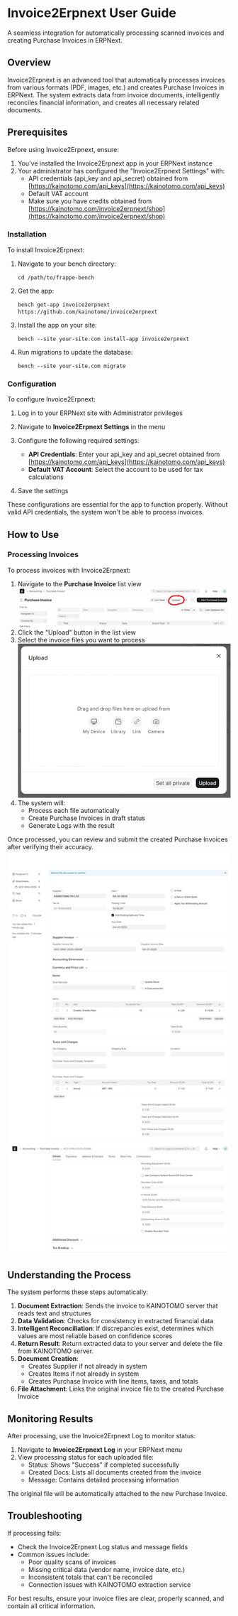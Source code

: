 # Invoice2Erpnext User Guide

A seamless integration for automatically processing scanned invoices and creating Purchase Invoices in ERPNext.

## Overview

Invoice2Erpnext is an advanced tool that automatically processes invoices from various formats (PDF, images, etc.) and creates Purchase Invoices in ERPNext. The system extracts data from invoice documents, intelligently reconciles financial information, and creates all necessary related documents.

## Prerequisites

Before using Invoice2Erpnext, ensure:

1. You've installed the Invoice2Erpnext app in your ERPNext instance
2. Your administrator has configured the "Invoice2Erpnext Settings" with:
   - API credentials (api_key and api_secret) obtained from [https://kainotomo.com/api_keys](https://kainotomo.com/api_keys)
   - Default VAT account
   - Make sure you have credits obtained from [https://kainotomo.com/invoice2erpnext/shop](https://kainotomo.com/invoice2erpnext/shop)

### Installation

To install Invoice2Erpnext:

1. Navigate to your bench directory:
   ```
   cd /path/to/frappe-bench
   ```

2. Get the app:
   ```
   bench get-app invoice2erpnext https://github.com/kainotomo/invoice2erpnext
   ```

3. Install the app on your site:
   ```
   bench --site your-site.com install-app invoice2erpnext
   ```

4. Run migrations to update the database:
   ```
   bench --site your-site.com migrate
   ```

### Configuration

To configure Invoice2Erpnext:

1. Log in to your ERPNext site with Administrator privileges
2. Navigate to **Invoice2Erpnext Settings** in the menu
3. Configure the following required settings:
   - **API Credentials**: Enter your api_key and api_secret obtained from [https://kainotomo.com/api_keys](https://kainotomo.com/api_keys)
   - **Default VAT Account**: Select the account to be used for tax calculations

4. Save the settings

These configurations are essential for the app to function properly. Without valid API credentials, the system won't be able to process invoices.

## How to Use

### Processing Invoices

To process invoices with Invoice2Erpnext:

1. Navigate to the **Purchase Invoice** list view
![Alt text](documentation/prc-1.jpeg?raw=true "Purchase Invoice list view")
2. Click the "Upload" button in the list view
3. Select the invoice files you want to process
![Alt text](documentation/prc-2.jpeg?raw=true "Upload")
4. The system will:
   - Process each file automatically
   - Create Purchase Invoices in draft status
   - Generate Logs with the result

Once processed, you can review and submit the created Purchase Invoices after verifying their accuracy.
![Alt text](documentation/prc-3.jpeg "Purchase Invoice list view")

## Understanding the Process

The system performs these steps automatically:

1. **Document Extraction**: Sends the invoice to KAINOTOMO server that reads text and structures
2. **Data Validation**: Checks for consistency in extracted financial data
3. **Intelligent Reconciliation**: If discrepancies exist, determines which values are most reliable based on confidence scores
4. **Return Result**: Return extracted data to your server and delete the file from KAINOTOMO server.
4. **Document Creation**:
   - Creates Supplier if not already in system
   - Creates Items if not already in system
   - Creates Purchase Invoice with line items, taxes, and totals
5. **File Attachment**: Links the original invoice file to the created Purchase Invoice

## Monitoring Results

After processing, use the Invoice2Erpnext Log to monitor status:

1. Navigate to **Invoice2Erpnext Log** in your ERPNext menu
2. View processing status for each uploaded file:
   - Status: Shows "Success" if completed successfully
   - Created Docs: Lists all documents created from the invoice
   - Message: Contains detailed processing information

The original file will be automatically attached to the new Purchase Invoice.

## Troubleshooting

If processing fails:
- Check the Invoice2Erpnext Log status and message fields
- Common issues include:
  - Poor quality scans of invoices
  - Missing critical data (vendor name, invoice date, etc.)
  - Inconsistent totals that can't be reconciled
  - Connection issues with KAINOTOMO extraction service

For best results, ensure your invoice files are clear, properly scanned, and contain all critical information.